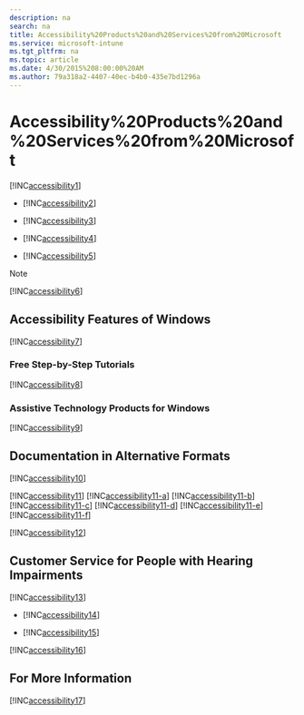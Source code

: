 ```yaml
---
description: na
search: na
title: Accessibility%20Products%20and%20Services%20from%20Microsoft
ms.service: microsoft-intune
ms.tgt_pltfrm: na
ms.topic: article
ms.date: 4/30/2015%208:00:00%20AM
ms.author: 79a318a2-4407-40ec-b4b0-435e7bd1296a
---
```

# Accessibility%20Products%20and%20Services%20from%20Microsoft
[!INC[accessibility1](../Token/accessibility1_md.md)]

- [!INC[accessibility2](../Token/accessibility2_md.md)]

- [!INC[accessibility3](../Token/accessibility3_md.md)]

- [!INC[accessibility4](../Token/accessibility4_md.md)]

- [!INC[accessibility5](../Token/accessibility5_md.md)]

> [!NOTE]
> [!INC[accessibility6](../Token/accessibility6_md.md)]

## Accessibility Features of Windows
[!INC[accessibility7](../Token/accessibility7_md.md)]

### Free Step-by-Step Tutorials
[!INC[accessibility8](../Token/accessibility8_md.md)]

### Assistive Technology Products for Windows
[!INC[accessibility9](../Token/accessibility9_md.md)]

## Documentation in Alternative Formats
[!INC[accessibility10](../Token/accessibility10_md.md)]

[!INC[accessibility11](../Token/accessibility11_md.md)]
[!INC[accessibility11-a](../Token/accessibility11-a_md.md)]
[!INC[accessibility11-b](../Token/accessibility11-b_md.md)]
[!INC[accessibility11-c](../Token/accessibility11-c_md.md)]
[!INC[accessibility11-d](../Token/accessibility11-d_md.md)]
[!INC[accessibility11-e](../Token/accessibility11-e_md.md)]
[!INC[accessibility11-f](../Token/accessibility11-f_md.md)]

[!INC[accessibility12](../Token/accessibility12_md.md)]

## Customer Service for People with Hearing Impairments
[!INC[accessibility13](../Token/accessibility13_md.md)]

- [!INC[accessibility14](../Token/accessibility14_md.md)]

- [!INC[accessibility15](../Token/accessibility15_md.md)]

[!INC[accessibility16](../Token/accessibility16_md.md)]

## For More Information
[!INC[accessibility17](../Token/accessibility17_md.md)]


